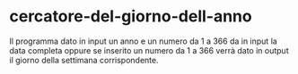 # cercatore-del-giorno-dell-anno
Il programma dato in input un anno e un  numero da 1  a 366 da in input la data completa oppure se inserito un numero da 1 a 366 verrà dato in output il giorno della settimana corrispondente.

